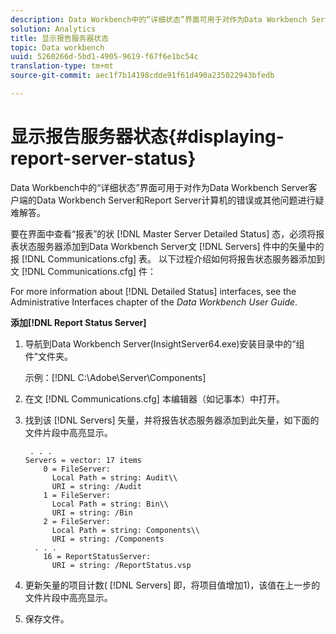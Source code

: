 ```yaml
---
description: Data Workbench中的“详细状态”界面可用于对作为Data Workbench Server客户端的Data Workbench Server和Report Server计算机的错误或其他问题进行疑难解答。
solution: Analytics
title: 显示报告服务器状态
topic: Data workbench
uuid: 5260266d-5bd1-4905-9619-f67f6e1bc54c
translation-type: tm+mt
source-git-commit: aec1f7b14198cdde91f61d490a235022943bfedb

---
```



# 显示报告服务器状态{#displaying-report-server-status}

Data Workbench中的“详细状态”界面可用于对作为Data Workbench Server客户端的Data Workbench Server和Report Server计算机的错误或其他问题进行疑难解答。

要在界面中查看“报表”的状 [!DNL Master Server Detailed Status] 态，必须将报表状态服务器添加到Data Workbench Server文 [!DNL Servers] 件中的矢量中的报 [!DNL Communications.cfg] 表。 以下过程介绍如何将报告状态服务器添加到文 [!DNL Communications.cfg] 件：

For more information about [!DNL Detailed Status] interfaces, see the Administrative Interfaces chapter of the *Data Workbench User Guide*.

**添加[!DNL Report Status Server]**

1. 导航到Data Workbench Server(InsightServer64.exe)安装目录中的“组件”文件夹。

   示例：[!DNL C:\Adobe\Server\Components]
1. 在文 [!DNL Communications.cfg] 本编辑器（如记事本）中打开。
1. 找到该 [!DNL Servers] 矢量，并将报告状态服务器添加到此矢量，如下面的文件片段中高亮显示。

   ```
    . . .
   Servers = vector: 17 items
       0 = FileServer: 
         Local Path = string: Audit\\
         URI = string: /Audit
       1 = FileServer: 
         Local Path = string: Bin\\
         URI = string: /Bin
       2 = FileServer: 
         Local Path = string: Components\\
         URI = string: /Components
     . . .
       16 = ReportStatusServer: 
         URI = string: /ReportStatus.vsp
   ```

1. 更新矢量的项目计数( [!DNL Servers] 即，将项目值增加1)，该值在上一步的文件片段中高亮显示。
1. 保存文件。
